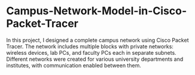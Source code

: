 # Campus-Network-Model-in-Cisco-Packet-Tracer
In this project, I designed a complete campus network using Cisco Packet Tracer. The network includes multiple blocks with private networks: wireless devices, lab PCs, and faculty PCs each in separate subnets. Different networks were created for various university departments and institutes, with communication enabled between them.
